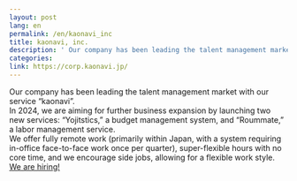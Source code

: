 ```yaml
---
layout: post
lang: en
permalink: /en/kaonavi_inc
title: kaonavi, inc.
description: ' Our company has been leading the talent management market with our service “kaonavi”. In 2024, we are aiming for further business expansion by launching two new services: “Yojitstics,” a budget management system, and “Roummate,” a labor management service. We offer fully remote work (primarily within Japan, with a system requiring in-office face-to-face work once per quarter), super-flexible hours with no core time, and we encourage side jobs, allowing for a flexible work style. We are hiring! '
categories: 
link: https://corp.kaonavi.jp/
---
```


<p>Our company has been leading the talent management market with our service “kaonavi”.<br />In 2024, we are aiming for further business expansion by launching two new services: “Yojitstics,” a budget management system, and “Roummate,” a labor management service.<br />We offer fully remote work (primarily within Japan, with a system requiring in-office face-to-face work once per quarter), super-flexible hours with no core time, and we encourage side jobs, allowing for a flexible work style.<br /><a href="https://corp.kaonavi.jp/recruit/recruitment/">We are hiring!</a></p>
